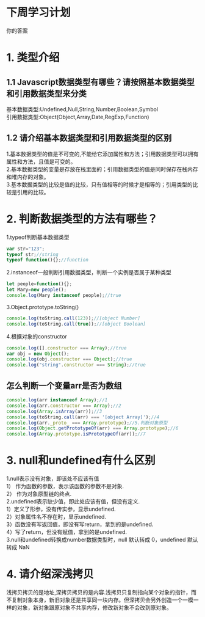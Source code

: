 # 下周学习计划

你的答案

# 1. 类型介绍

## 1.1 Javascript数据类型有哪些？请按照基本数据类型和引用数据类型来分类

基本数据类型:Undefined,Null,String,Number,Boolean,Symbol<br/>
引用数据类型:Object(Object,Array,Date,RegExp,Function)

## 1.2 请介绍基本数据类型和引用数据类型的区别

1.基本数据类型的值是不可变的,不能给它添加属性和方法；引用数据类型可以拥有属性和方法，且值是可变的。<br/>
2.基本数据类型的变量是存放在栈里面的；引用数据类型的值是同时保存在栈内存和堆内存的对象。<br/>
3.基本数据类型的比较是值的比较，只有值相等的时候才是相等的；引用类型的比较是引用的比较。

# 2. 判断数据类型的方法有哪些？

1.typeof判断基本数据类型
```javascript
var str="123";
typeof str;//string
typeof function(){};//function
```
2.instanceof一般判断引用数据类型，判断一个实例是否属于某种类型
```javascript
let people=function(){};
let Mary=new people();
console.log(Mary instanceof people);//true
```
3.Object.prototype.toString()
```javascript
console.log(toString.call(123));//[object Number]
console.log(toString.call(true));//[object Boolean]
```
4.根据对象的constructor
```javascript
console.log([].constructor === Array);//true
var obj = new Object();
console.log(obj.constructor === Object);//true
console.log("string".constructor === String);//true
```

## 怎么判断一个变量arr是否为数组
```javascript
console.log(arr instanceof Array);//1
console.log(arr.constructor === Array);//2
console.log(Array.isArray(arr));//3
console.log(toString.call(arr) === '[object Array]');//4
console.log(arr._proto_ === Array.prototype);//5.判断对象原型
console.log(Object.getPrototypeOf(arr) === Array.prototype);//6
console.log(Array.prototype.isPrototypeOf(arr));//7
```

# 3. null和undefined有什么区别
1.null表示没有对象，即该处不应该有值<br/>
1） 作为函数的参数，表示该函数的参数不是对象.<br/>
2） 作为对象原型链的终点.<br/>
2.undefined表示缺少值，即此处应该有值，但没有定义.<br/>
1）定义了形参，没有传实参，显示undefined.<br/>
2）对象属性名不存在时，显示undefined.<br/>
3）函数没有写返回值，即没有写return，拿到的是undefined.<br/>
4）写了return，但没有赋值，拿到的是undefined.<br/>
3.null和undefined转换成number数据类型时，null 默认转成 0，undefined 默认转成 NaN

# 4. 请介绍深浅拷贝
浅拷贝拷贝的是地址,深拷贝拷贝的是内容.浅拷贝只复制指向某个对象的指针，而不复制对象本身，新旧对象还是共享同一块内存。但深拷贝会另外创造一个一模一样的对象，新对象跟原对象不共享内存，修改新对象不会改到原对象。
